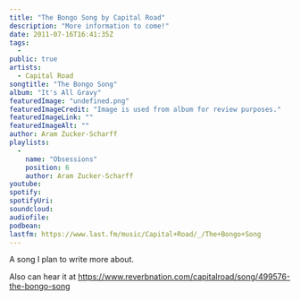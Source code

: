```yaml
---
title: "The Bongo Song by Capital Road"
description: "More information to come!"
date: 2011-07-16T16:41:35Z
tags:
  - 
public: true
artists:
  - Capital Road
songtitle: "The Bongo Song"
album: "It's All Gravy"
featuredImage: "undefined.png"
featuredImageCredit: "Image is used from album for review purposes."
featuredImageLink: ""
featuredImageAlt: ""
author: Aram Zucker-Scharff
playlists:
  -
    name: "Obsessions"
    position: 6
    author: Aram Zucker-Scharff
youtube: 
spotify: 
spotifyUri: 
soundcloud: 
audiofile:
podbean:
lastfm: https://www.last.fm/music/Capital+Road/_/The+Bongo+Song
---
```


A song I plan to write more about.

Also can hear it at https://www.reverbnation.com/capitalroad/song/499576-the-bongo-song
